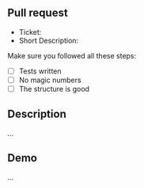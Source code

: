 ## Pull request

- Ticket:
- Short Description:

Make sure you followed all these steps:

- [ ] Tests written
- [ ] No magic numbers
- [ ] The structure is good

## Description

...

## Demo

...
